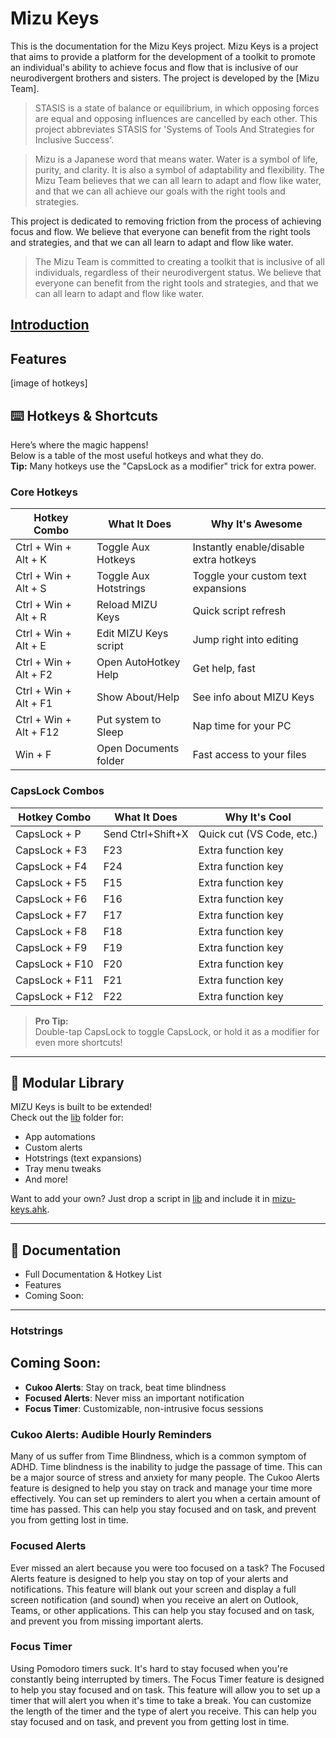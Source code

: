 # Mizu Keys
This is the documentation for the Mizu Keys project. Mizu Keys is a project that aims to provide a platform for the development of a toolkit to promote an individual's ability to achieve focus and flow that is inclusive of our neurodivergent brothers and sisters. The project is developed by the [Mizu Team]. 

> STASIS is a state of balance or equilibrium, in which opposing forces are equal and opposing influences are cancelled by each other. This project abbreviates STASIS for 'Systems of Tools And Strategies for Inclusive Success'.

> Mizu is a Japanese word that means water. Water is a symbol of life, purity, and clarity. It is also a symbol of adaptability and flexibility. The Mizu Team believes that we can all learn to adapt and flow like water, and that we can all achieve our goals with the right tools and strategies.
>
This project is dedicated to removing friction from the process of achieving focus and flow. We believe that everyone can benefit from the right tools and strategies, and that we can all learn to adapt and flow like water.
> The Mizu Team is committed to creating a toolkit that is inclusive of all individuals, regardless of their neurodivergent status. We believe that everyone can benefit from the right tools and strategies, and that we can all learn to adapt and flow like water.

## [Introduction](#introduction)

## Features

[image of hotkeys]

## ⌨️ Hotkeys & Shortcuts

Here’s where the magic happens!  
Below is a table of the most useful hotkeys and what they do.  
**Tip:** Many hotkeys use the "CapsLock as a modifier" trick for extra power.

### Core Hotkeys

| Hotkey Combo                | What It Does                                 | Why It's Awesome                          |
|-----------------------------|----------------------------------------------|-------------------------------------------|
| Ctrl + Win + Alt + K        | Toggle Aux Hotkeys                           | Instantly enable/disable extra hotkeys    |
| Ctrl + Win + Alt + S        | Toggle Aux Hotstrings                        | Toggle your custom text expansions        |
| Ctrl + Win + Alt + R        | Reload MIZU Keys                             | Quick script refresh                      |
| Ctrl + Win + Alt + E        | Edit MIZU Keys script                        | Jump right into editing                   |
| Ctrl + Win + Alt + F2       | Open AutoHotkey Help                         | Get help, fast                            |
| Ctrl + Win + Alt + F1       | Show About/Help                              | See info about MIZU Keys                  |
| Ctrl + Win + Alt + F12      | Put system to Sleep                          | Nap time for your PC                      |
| Win + F                     | Open Documents folder                        | Fast access to your files                 |

### CapsLock Combos

| Hotkey Combo         | What It Does                  | Why It's Cool                  |
|----------------------|-------------------------------|-------------------------------|
| CapsLock + P         | Send Ctrl+Shift+X             | Quick cut (VS Code, etc.)     |
| CapsLock + F3        | F23                           | Extra function key             |
| CapsLock + F4        | F24                           | Extra function key             |
| CapsLock + F5        | F15                           | Extra function key             |
| CapsLock + F6        | F16                           | Extra function key             |
| CapsLock + F7        | F17                           | Extra function key             |
| CapsLock + F8        | F18                           | Extra function key             |
| CapsLock + F9        | F19                           | Extra function key             |
| CapsLock + F10       | F20                           | Extra function key             |
| CapsLock + F11       | F21                           | Extra function key             |
| CapsLock + F12       | F22                           | Extra function key             |

> **Pro Tip:**  
> Double-tap CapsLock to toggle CapsLock, or hold it as a modifier for even more shortcuts!

---

## 🧩 Modular Library

MIZU Keys is built to be extended!  
Check out the [lib](http://_vscodecontentref_/1) folder for:

- App automations
- Custom alerts
- Hotstrings (text expansions)
- Tray menu tweaks
- And more!

Want to add your own? Just drop a script in [lib](http://_vscodecontentref_/2) and include it in [mizu-keys.ahk](http://_vscodecontentref_/3).

---

## 📜 Documentation

- Full Documentation & Hotkey List
- Features
- Coming Soon:  

---

### Hotstrings

## Coming Soon: 

- **Cukoo Alerts**: Stay on track, beat time blindness  
- **Focused Alerts**: Never miss an important notification  
- **Focus Timer**: Customizable, non-intrusive focus sessions

### Cukoo Alerts: Audible Hourly Reminders

Many of us suffer from Time Blindness, which is a common symptom of ADHD. Time blindness is the inability to judge the passage of time. This can be a major source of stress and anxiety for many people. The Cukoo Alerts feature is designed to help you stay on track and manage your time more effectively. You can set up reminders to alert you when a certain amount of time has passed. This can help you stay focused and on task, and prevent you from getting lost in time.

### Focused Alerts

Ever missed an alert because you were too focused on a task? The Focused Alerts feature is designed to help you stay on top of your alerts and notifications. This feature will blank out your screen and display a full screen notification (and sound) when you receive an alert on Outlook, Teams, or other applications. This can help you stay focused and on task, and prevent you from missing important alerts.

### Focus Timer

Using Pomodoro timers suck. It's hard to stay focused when you're constantly being interrupted by timers. The Focus Timer feature is designed to help you stay focused and on task. This feature will allow you to set up a timer that will alert you when it's time to take a break. You can customize the length of the timer and the type of alert you receive. This can help you stay focused and on task, and prevent you from getting lost in time.